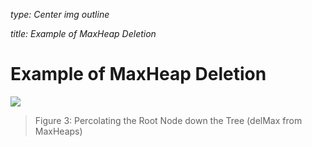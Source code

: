 _type: Center img outline_

_title: Example of MaxHeap Deletion_
# Example of MaxHeap Deletion

![](https://i.imgur.com/652RHQs.png)
> Figure 3: Percolating the Root Node down the Tree (delMax from MaxHeaps)